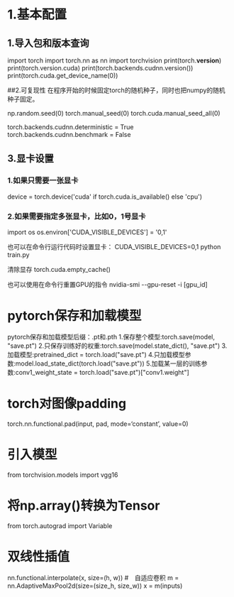 # 1.基本配置
## 1.导入包和版本查询
import torch
import torch.nn as nn
import torchvision
print(torch.__version__)
print(torch.version.cuda)
print(torch.backends.cudnn.version())
print(torch.cuda.get_device_name(0))

##2.可复现性
在程序开始的时候固定torch的随机种子，同时也把numpy的随机种子固定。

np.random.seed(0)
torch.manual_seed(0)
torch.cuda.manual_seed_all(0)

torch.backends.cudnn.deterministic = True
torch.backends.cudnn.benchmark = False

## 3.显卡设置
### 1.如果只需要一张显卡

device = torch.device('cuda' if torch.cuda.is_available() else 'cpu')

### 2.如果需要指定多张显卡，比如0，1号显卡
import os
os.environ['CUDA_VISIBLE_DEVICES'] = '0,1'

也可以在命令行运行代码时设置显卡：
CUDA_VISIBLE_DEVICES=0,1 python train.py

清除显存
torch.cuda.empty_cache()

也可以使用在命令行重置GPU的指令
nvidia-smi --gpu-reset -i [gpu_id]

# pytorch保存和加载模型
pytorch保存和加载模型后缀：.pt和.pth
1.保存整个模型:torch.save(model, "save.pt")
2.只保存训练好的权重:torch.save(model.state_dict(), "save.pt")
3.加载模型:pretrained_dict = torch.load("save.pt")
4.只加载模型参数:model.load_state_dict(torch.load("save.pt"))
5.加载某一层的训练参数:conv1_weight_state = torch.load("save.pt")["conv1.weight"]

# torch对图像padding
torch.nn.functional.pad(input, pad, mode=‘constant’, value=0)
# 引入模型
from torchvision.models import vgg16
# 将np.array()转换为Tensor
from torch.autograd import Variable
# 双线性插值
nn.functional.interpolate(x, size=(h, w))
#　自适应卷积
m = nn.AdaptiveMaxPool2d(size=(size_h, size_w))
x = m(inputs)

